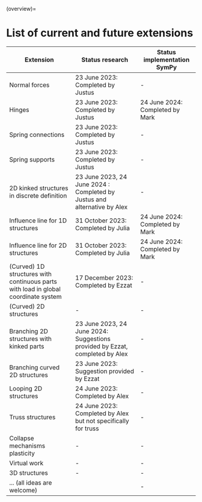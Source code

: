 (overview)=
# List of current and future extensions


|    Extension                                    | Status research              | Status implementation SymPy |
|-------------------------------------------------|---------------------------------|-----------------------------|
|     Normal forces                               | 23 June 2023: Completed by Justus                   | -                          |
|     Hinges                                      | 23 June 2023: Completed by Justus                  | 24 June 2024: Completed by Mark            |
|     Spring connections                          | 23 June 2023: Completed by Justus                  | -                           |
|     Spring supports                             | 23 June 2023: Completed by Justus                  | -                           |
|     2D kinked structures in discrete definition | 23 June 2023, 24 June 2024 : Completed by Justus and alternative by Alex                |   -                          |
|     Influence line for 1D structures            | 31 October 2023: Completed by Julia                  | 24 June 2024: Completed by Mark |
|     Influence line for 2D structures            | 31 October 2023: Completed by Julia                   | 24 June 2024: Completed by Mark |
|     (Curved) 1D structures with continuous parts with load in global coordinate system          |  17 December 2023: Completed by Ezzat |  -                          |  
|     (Curved) 2D structures    |   -             |  -                          |
|     Branching 2D structures with kinked parts   | 23 June 2023, 24 June 2024: Suggestions provided by Ezzat, completed by Alex |  -                          |
|     Branching curved 2D structures              | 23 June 2023: Suggestion provided by Ezzat |   -                         |
|     Looping 2D structures                       | 24 June 2023: Completed by Alex             |  -                          |
|     Truss structures                            | 24 June 2023: Completed by Alex but not specifically for truss    |   -                         |
|     Collapse mechanisms plasticity              |  -             |   -                         |
|     Virtual work                                |  -              |   -                         |
|     3D structures                               |  -              |   -                         |
|     ... (all ideas are welcome)                 |                               |   -                         |